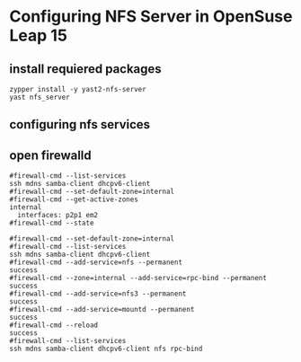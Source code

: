 # Configuring NFS Server in OpenSuse Leap 15
## install requiered packages
```
zypper install -y yast2-nfs-server
yast nfs_server
```

## configuring nfs services

## open firewalld

```
#firewall-cmd --list-services
ssh mdns samba-client dhcpv6-client
#firewall-cmd --set-default-zone=internal
#firewall-cmd --get-active-zones
internal
  interfaces: p2p1 em2
#firewall-cmd --state 

#firewall-cmd --set-default-zone=internal
#firewall-cmd --list-services 
ssh mdns samba-client dhcpv6-client
#firewall-cmd --add-service=nfs --permanent 
success
#firewall-cmd --zone=internal --add-service=rpc-bind --permanent
success
#firewall-cmd --add-service=nfs3 --permanent
success
#firewall-cmd --add-service=mountd --permanent
success
#firewall-cmd --reload
success
#firewall-cmd --list-services 
ssh mdns samba-client dhcpv6-client nfs rpc-bind
```

